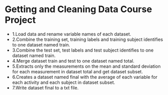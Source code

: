 # Getting and Cleaning Data Course Project

* 1.Load data and rename variable names of each dataset.
* 2.Combine the training set, training labels and training subject identifies to one dataset named train.
* 3.Combine the test set, test labels and test subject identifies to one dataset named train.
* 4.Merge dataset train and test to one dataset named total.
* 5.Extracts only the measurements on the mean and standard deviation for each measurement in dataset total and get dataset subset.
* 6.Creates a dataset named final with the average of each variable for each activity and each subject in dataset subset.
* 7.Write dataset final to a txt file.